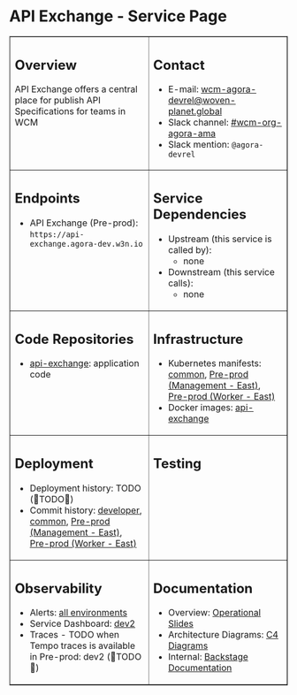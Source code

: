 # API Exchange - Service Page

<table markdown="1" border="1">
<tr markdown="1" valign="top">
<td markdown="block" width="50%">

## Overview

API Exchange offers a central place for publish API Specifications for teams in WCM


</td>
<td markdown="block" width="50%">

## Contact

- E-mail: wcm-agora-devrel@woven-planet.global
- Slack channel: [#wcm-org-agora-ama](https://toyotaglobal.enterprise.slack.com/archives/C02CVJLTMJ7)
- Slack mention: `@agora-devrel`

</td>
</tr>
<tr markdown="1" valign="top">
<td markdown="block">

## Endpoints
- API Exchange (Pre-prod): `https://api-exchange.agora-dev.w3n.io`

</td>
<td markdown="block">

## Service Dependencies

- Upstream (this service is called by):
  - none
- Downstream (this service calls):
  - none

</td>
</tr>
<tr markdown="1" valign="top">
<td markdown="block">

## Code Repositories

- [api-exchange](https://github.com/wp-wcm/city/tree/main/ns/api-exchange): application code

</td>
<td markdown="block">

## Infrastructure

- Kubernetes manifests:
  [common](https://github.com/wp-wcm/city/tree/main/infrastructure/k8s/common/api-exchange),
  [Pre-prod (Management - East)](https://github.com/wp-wcm/city/tree/main/infrastructure/k8s/environments/dev2/clusters/mgmt-east/api-exchange),
  [Pre-prod (Worker - East)](https://github.com/wp-wcm/city/tree/main/infrastructure/k8s/environments/dev2/clusters/worker1-east/api-exchange)
- Docker images:
  [api-exchange](https://artifactory-ha.tri-ad.tech/ui/repos/tree/General/docker/wcm-cityos/api-exchange)

</td>
</tr>
<tr markdown="1" valign="top">
<td markdown="block">

## Deployment

- Deployment history:
  TODO (🚧TODO🚧)
- Commit history:
  [developer](https://github.com/wp-wcm/city/commits/main/ns/api-exchange),
  [common](https://github.com/wp-wcm/city/tree/main/infrastructure/k8s/common/api-exchange),
  [Pre-prod (Management - East)](https://github.com/wp-wcm/city/tree/main/infrastructure/k8s/environments/dev2/clusters/mgmt-east/api-exchange),
  [Pre-prod (Worker - East)](https://github.com/wp-wcm/city/tree/main/infrastructure/k8s/environments/dev2/clusters/worker1-east/api-exchange)

</td>
<td markdown="block">

## Testing


</td>
</tr>
<tr markdown="1" valign="top">
<td markdown="block">

## Observability

- Alerts:
  [all environments](https://toyotaglobal.enterprise.slack.com/archives/C04PJ6FSFLL)
- Service Dashboard:
  [dev2](https://athena.agora-dev.w3n.io/grafana/d/LhzSmwTIk/devrel-overview?orgId=1)
- Traces - TODO when Tempo traces is available in Pre-prod:
  dev2 (🚧TODO🚧)

</td>
<td markdown="block">

## Documentation

- Overview:
  [Operational Slides](https://docs.google.com/presentation/d/1dK5ztezuiuUqm5jrdAgr8S2ACAOVENDENj7z2QNhNFM/edit#slide=id.g22cfa734e09_0_19)
- Architecture Diagrams:
  [C4 Diagrams](https://lucid.app/lucidchart/b40a4302-5d47-4d4c-ae21-a961849cf1aa/edit?viewport_loc=-11%2C-11%2C2397%2C1541%2C0_0&invitationId=inv_aae715e2-e600-407b-9e37-cc125e7b2870)
- Internal:
  [Backstage Documentation](https://github.com/wp-wcm/city/tree/main/ns/api-exchange/README.md)

</td>
</tr>
</table>
